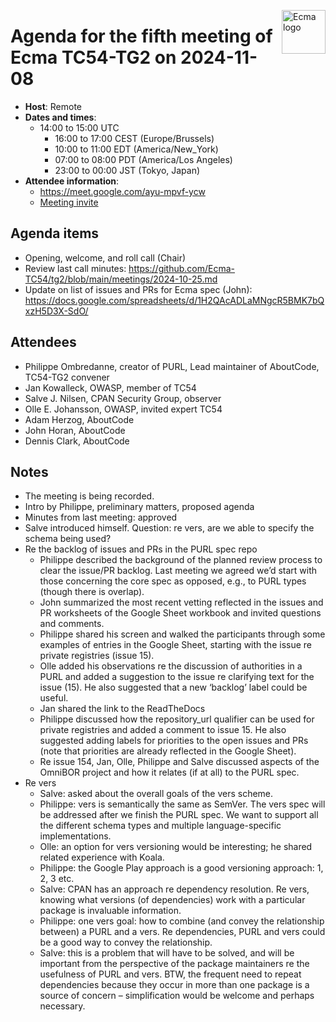 <img src="https://tc54.org/images/ecma.svg" align="right" height="70" alt="Ecma logo" /> <!-- markdownlint-disable-line MD041 -->

# Agenda for the fifth meeting of Ecma TC54-TG2 on 2024-11-08

- **Host**: Remote
- **Dates and times**:
    - 14:00 to 15:00 UTC
      - 16:00 to 17:00 CEST (Europe/Brussels)
      - 10:00 to 11:00 EDT (America/New_York)
      - 07:00 to 08:00 PDT (America/Los Angeles)
      - 23:00 to 00:00 JST (Tokyo, Japan)
- **Attendee information**:
  - https://meet.google.com/ayu-mpvf-ycw
  - [Meeting invite](https://calendar.google.com/calendar/event?action=TEMPLATE&tmeid=NXVqbW9mMDMzaDVuZmlsMDdsZWZsMm9kNXVfMjAyNDEwMjVUMTQwMDAwWiBjX2Q4YjE1NDIwZGZmMTdiNzk1OWUyOWE1MWFlMzI0MDk1MWNiZTM4ZGIxZGFlNDU5NzJhODVjOWE3MTEyMDQyMDVAZw&tmsrc=c_d8b15420dff17b7959e29a51ae3240951cbe38db1dae45972a85c9a711204205%40group.calendar.google.com&scp=ALL)

## Agenda items
- Opening, welcome, and roll call (Chair)
- Review last call minutes: https://github.com/Ecma-TC54/tg2/blob/main/meetings/2024-10-25.md
- Update on list of issues and PRs for Ecma spec (John):
https://docs.google.com/spreadsheets/d/1H2QAcADLaMNgcR5BMK7bQxzH5D3X-SdO/

## Attendees
- Philippe Ombredanne, creator of PURL, Lead maintainer of AboutCode, TC54-TG2 convener
- Jan Kowalleck, OWASP, member of TC54
- Salve J. Nilsen, CPAN Security Group, observer
- Olle E. Johansson, OWASP, invited expert TC54
- Adam Herzog, AboutCode
- John Horan, AboutCode
- Dennis Clark, AboutCode

## Notes
- The meeting is being recorded.
- Intro by Philippe, preliminary matters, proposed agenda
- Minutes from last meeting: approved
- Salve introduced himself.  Question: re vers, are we able to specify the schema being used?
- Re the backlog of issues and PRs in the PURL spec repo
  - Philippe described the background of the planned review process to clear the issue/PR backlog.  Last meeting we agreed we’d start with those concerning the core spec as opposed, e.g., to PURL types (though there is overlap).
  - John summarized the most recent vetting reflected in the issues and PR worksheets of the Google Sheet workbook and invited questions and comments.
  - Philippe shared his screen and walked the participants through some examples of entries in the Google Sheet, starting with the issue re private registries (issue 15).
  - Olle added his observations re the discussion of authorities in a PURL and added a suggestion to the issue re clarifying text for the issue (15).  He also suggested that a new ‘backlog’ label could be useful.
  - Jan shared the link to the ReadTheDocs
  - Philippe discussed how the repository_url qualifier can be used for private registries and added a comment to issue 15.  He also suggested adding labels for priorities to the open issues and PRs (note that priorities are already reflected in the Google Sheet).
  - Re issue 154, Jan, Olle, Philippe and Salve discussed aspects of the OmniBOR project and how it relates (if at all) to the PURL spec.
- Re vers
  - Salve: asked about the overall goals of the vers scheme.
  - Philippe: vers is semantically the same as SemVer.  The vers spec will be addressed after we finish the PURL spec.  We want to support all the different schema types and multiple language-specific implementations.
  - Olle: an option for vers versioning would be interesting; he shared related experience with Koala.
  - Philippe: the Google Play approach is a good versioning approach: 1, 2, 3 etc.
  - Salve: CPAN has an approach re dependency resolution.  Re vers, knowing what versions (of dependencies) work with a particular package is invaluable information.
  - Philippe: one vers goal: how to combine (and convey the relationship between) a PURL and a vers.  Re dependencies, PURL and vers could be a good way to convey the relationship.
  - Salve: this is a problem that will have to be solved, and will be important from the perspective of the package maintainers re the usefulness of PURL and vers.  BTW, the frequent need to repeat dependencies because they occur in more than one package is a source of concern – simplification would be welcome and perhaps necessary.
